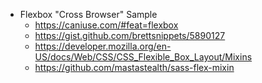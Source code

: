 - Flexbox "Cross Browser" Sample
    - https://caniuse.com/#feat=flexbox
    - https://gist.github.com/brettsnippets/5890127
    - https://developer.mozilla.org/en-US/docs/Web/CSS/CSS_Flexible_Box_Layout/Mixins
    - https://github.com/mastastealth/sass-flex-mixin
    

